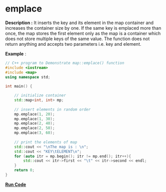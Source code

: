# emplace

**Description :** It inserts the key and its element in the map container and increases the container size by one. If the same key is emplaced more than once, the map stores the first element only as the map is a container which does not store multiple keys of the same value. The function does not return anything and accepts two parameters i.e. key and element.

**Example** :

```cpp
// C++ program to Demonstrate map::emplace() function 
#include <iostream>
#include <map>
using namespace std; 
  
int main() { 

    // initialize container 
    std::map<int, int> mp; 
  
    // insert elements in random order 
    mp.emplace(1, 20); 
    mp.emplace(1, 30); 
    mp.emplace(2, 40); 
    mp.emplace(2, 50); 
    mp.emplace(3, 60); 
  
    // print the elements of map 
    std::cout << "\nThe map is : \n"; 
    std::cout << "KEY\tELEMENT\n"; 
    for (auto itr = mp.begin(); itr != mp.end(); itr++){ 
        std::cout << itr->first << "\t" << itr->second << endl; 
    }
    return 0; 
} 
```

**[Run Code](https://rextester.com/BFKLQ90982)**
